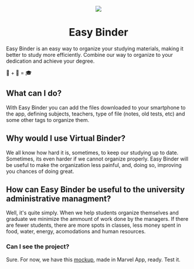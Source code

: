 <p align="center">
  <img src="https://i.ibb.co/48rjSBX/Easy-Binder.png"/>
  <h1 align="center">Easy Binder</h1>
</p>


Easy Binder is an easy way to organize your studying materials, making it
better to study more efficiently. Combine our way to organize to your dedication
and achieve your degree.

:iphone: + :notebook: = :mortar_board:

## What can I do?

With Easy Binder you can add the files downloaded to your smartphone to the
app, defining subjects, teachers, type of file (notes, old tests, etc) and some
other tags to organize them. 

## Why would I use Virtual Binder?

We all know how hard it is, sometimes, to keep our studying up to date.
Sometimes, its even harder if we cannot organize properly. Easy Binder will
be useful to make the organization less painful, and, doing so, improving you
chances of doing great.

## How can Easy Binder be useful to the university administrative managment?

Well, it's quite simply. When we help students organize themselves and graduate
we minimize the ammount of work done by the managers. If there are fewer students,
there are more spots in classes, less money spent in food, water, energy, acomodations
and human resources. 

### Can I see the project?

Sure. For now, we have this [mockup](https://marvelapp.com/cbhjedh/screen/60637104), made in Marvel App, ready. Test it.
